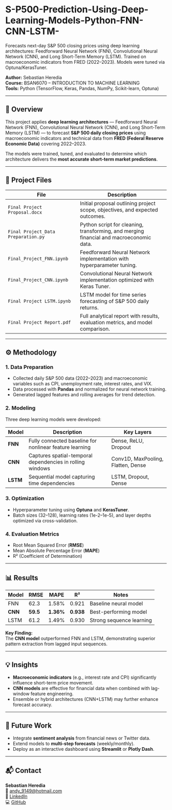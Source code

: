 # S-P500-Prediction-Using-Deep-Learning-Models-Python-FNN-CNN-LSTM-
Forecasts next-day S&amp;P 500 closing prices using deep learning architectures: Feedforward Neural Network (FNN), Convolutional Neural Network (CNN), and Long Short-Term Memory (LSTM). Trained on macroeconomic indicators from FRED (2022–2023). Models were tuned via Optuna/KerasTuner.

**Author:** Sebastian Heredia  
**Course:** BSAN6070 – INTRODUCTION TO MACHINE LEARNING  
**Tools:** Python (TensorFlow, Keras, Pandas, NumPy, Scikit-learn, Optuna)  

---

## 📘 Overview  
This project applies **deep learning architectures** — Feedforward Neural Network (FNN), Convolutional Neural Network (CNN), and Long Short-Term Memory (LSTM) — to forecast **S&P 500 daily closing prices** using macroeconomic indicators and technical data from **FRED (Federal Reserve Economic Data)** covering 2022–2023.  

The models were trained, tuned, and evaluated to determine which architecture delivers the **most accurate short-term market predictions**.  

---

## 🧩 Project Files  

| File | Description |
|------|--------------|
| `Final Project Proposal.docx` | Initial proposal outlining project scope, objectives, and expected outcomes. |
| `Final Project_Data Preparation.py` | Python script for cleaning, transforming, and merging financial and macroeconomic data. |
| `Final_Project_FNN.ipynb` | Feedforward Neural Network implementation with hyperparameter tuning. |
| `Final_Project_CNN.ipynb` | Convolutional Neural Network implementation optimized with Keras Tuner. |
| `Final Project LSTM.ipynb` | LSTM model for time series forecasting of S&P 500 daily returns. |
| `Final Project Report.pdf` | Full analytical report with results, evaluation metrics, and model comparison. |

---

## ⚙️ Methodology  

### 1. **Data Preparation**
- Collected daily S&P 500 data (2022–2023) and macroeconomic variables such as CPI, unemployment rate, interest rates, and VIX.  
- Data processed with **Pandas** and normalized for neural network training.  
- Generated lagged features and rolling averages for trend detection.  

### 2. **Modeling**
Three deep learning models were developed:  

| Model | Description | Key Layers |
|--------|--------------|-------------|
| **FNN** | Fully connected baseline for nonlinear feature learning | Dense, ReLU, Dropout |
| **CNN** | Captures spatial-temporal dependencies in rolling windows | Conv1D, MaxPooling, Flatten, Dense |
| **LSTM** | Sequential model capturing time dependencies | LSTM, Dropout, Dense |

### 3. **Optimization**
- Hyperparameter tuning using **Optuna** and **KerasTuner**.  
- Batch sizes (32–128), learning rates (1e-2–1e-5), and layer depths optimized via cross-validation.  

### 4. **Evaluation Metrics**
- Root Mean Squared Error (**RMSE**)  
- Mean Absolute Percentage Error (**MAPE**)  
- R² (Coefficient of Determination)  

---

## 📊 Results  

| Model | RMSE | MAPE | R² | Notes |
|--------|------|------|----|-------|
| FNN | 62.3 | 1.58% | 0.921 | Baseline neural model |
| **CNN** | **59.5** | **1.36%** | **0.938** | Best-performing model |
| LSTM | 61.2 | 1.49% | 0.930 | Strong sequence learning |

**Key Finding:**  
The **CNN model** outperformed FNN and LSTM, demonstrating superior pattern extraction from lagged input sequences.  

---

## 💡 Insights  
- **Macroeconomic indicators** (e.g., interest rate and CPI) significantly influence short-term price movement.  
- **CNN models** are effective for financial data when combined with lag-window feature engineering.  
- Ensemble or hybrid architectures (CNN+LSTM) may further enhance forecast accuracy.  

---

## 🚀 Future Work  
- Integrate **sentiment analysis** from financial news or Twitter data.  
- Extend models to **multi-step forecasts** (weekly/monthly).  
- Deploy as an interactive dashboard using **Streamlit** or **Plotly Dash**.  

---

## 📬 Contact  
**Sebastian Heredia**  
📧 andy_9149@hotmail.com  
🔗 [LinkedIn](https://www.linkedin.com/in/seb-heredia/)  
💻 [GitHub](https://github.com/andy9149)
